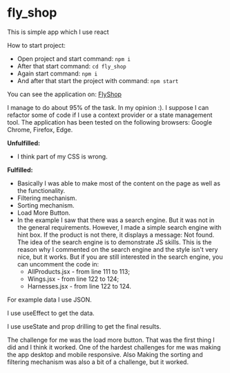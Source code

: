 # fly_shop
This is simple app which I use react

How to start project:

- Open project and start command: `npm i`
- After that start command: `cd fly_shop`
- Again start command: `npm i`
- And after that start the project with command: `npm start`

You can see the application on: [FlyShop](https://flyshop.onrender.com/)

I manage to do about 95% of the task. In my opinion :). I suppose I can refactor some of code if I use a context provider or a state management tool.
The application has been tested on the following browsers: Google Chrome, Firefox, Edge.

**Unfulfilled:**

- I think part of my CSS is wrong.

**Fulfilled:**

- Basically I was able to make most of the content on the page as well as the functionality.
- Filtering mechanism.
- Sorting mechanism.
- Load More Button.
- In the example I saw that there was a search engine. But it was not in the general requirements. However, I made a simple search engine with hint box. If the product is not there, it displays a message: Not found. The idea of the search engine is to demonstrate JS skills. This is the reason why I commented on the search engine and the style isn't very nice, but it works. But if you are still interested in the search engine, you can uncomment the code in:
    - AllProducts.jsx - from line 111 to 113;
    - Wings.jsx - from line 122 to 124;
    - Harnesses.jsx - from line 122 to 124.

For example data I use JSON.

I use useEffect to get the data.

I use useState and prop drilling to get the final results.

The challenge for me was the load more button. That was the first thing I did and I think it worked. One of the hardest challenges for me was making the app desktop and mobile responsive. Also Making the sorting and filtering mechanism was also a bit of a challenge, but it worked.